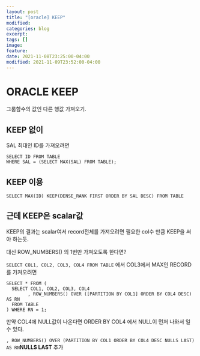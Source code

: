 ```yaml
---
layout: post
title: "[oracle] KEEP"
modified:
categories: blog
excerpt:
tags: []
image:
feature:
date: 2021-11-08T23:25:00-04:00
modified: 2021-11-09T23:52:00-04:00
---
```


# ORACLE KEEP
그룹함수의 값인 다른 행값 가져오기.

## KEEP 없이
SAL 최대인 ID를 가져오려면
```
SELECT ID FROM TABLE
WHERE SAL = (SELECT MAX(SAL) FROM TABLE);
```

## KEEP 이용
```
SELECT MAX(ID) KEEP(DENSE_RANK FIRST ORDER BY SAL DESC) FROM TABLE
```

## 근데 KEEP은 scalar값
KEEP의 결과는 scalar여서 record전체를 가져오려면 필요한 col수 만큼 KEEP을 써야 하는듯.

대신 ROW_NUMBERS() 의 1번만 가져오도록 한다면?

`SELECT COL1, COL2, COL3, COL4 FROM TABLE` 에서 COL3에서 MAX인 RECORD를 가져오려면
```
SELECT * FROM (
  SELECT COL1, COL2, COL3, COL4
        , ROW_NUMBERS() OVER ([PARTITION BY COL1] ORDER BY COL4 DESC) AS RN
  FROM TABLE
) WHERE RN = 1;
```
만약 COL4에 NULL값이 나온다면 ORDER BY COL4 에서 NULL이 먼저 나와서 일 수 있다.

`, ROW_NUMBERS() OVER (PARTITION BY COL1 ORDER BY COL4 DESC NULLS LAST) AS RN`**NULLS LAST** 추가
